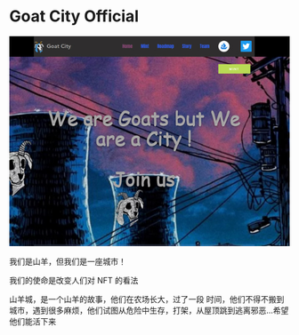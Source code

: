 # Goat City Official

![NFT](image-20220826164244086.jpg)

我们是山羊，但我们是一座城市！

我们的使命是改变人们对 NFT 的看法

 山羊城，是一个山羊的故事，他们在农场长大，过了一段 时间，他们不得不搬到城市，遇到很多麻烦，他们试图从危险中生存，打架，从屋顶跳到逃离邪恶...希望他们能活下来
